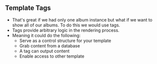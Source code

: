 ## Template Tags

* That's great if we had only one album instance but what if we want to show all of our albums. To do this we would use tags.
* Tags provide arbitrary logic in the rendering process.
* Meaning it could do the following:
    * Serve as a control structure for your template
    * Grab content from a database
    * A tag can output content
    * Enable access to other template
